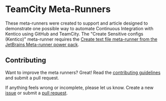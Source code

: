 # TeamCity Meta-Runners

These meta-runners were created to support and article designed to demonstrate one possible way to automate Continuous Integration with Kentico using GitHub and TeamCity. The "Create Sensitive configs (Kentico)" meta-runner requires the [Create text file meta-runner from the JetBrains Meta-runner power pack](https://github.com/JetBrains/meta-runner-power-pack).

## Contributing
Want to improve the meta runners? Great! Read the [contributing guidelines](https://github.com/Kentico/TeamCityMetaRunners/blob/master/CONTRIBUTING.md) and submit a pull request.

If anything feels wrong or incomplete, please let us know. Create a new [issue](https://github.com/Kentico/TeamCityMetaRunners/issues/new) or submit a [pull request](https://help.github.com/articles/using-pull-requests/).

